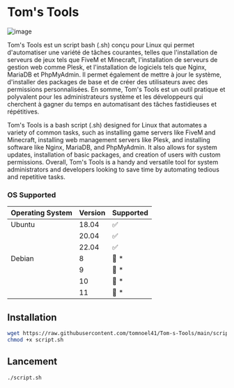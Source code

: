 # Tom's Tools
![image](https://user-images.githubusercontent.com/98286538/233841981-adaa6ac0-6f88-48a6-b4c6-d756d2fa2d4b.png)

Tom's Tools est un script bash (.sh) conçu pour Linux qui permet d'automatiser une variété de tâches courantes, telles que l'installation de serveurs de jeux tels que FiveM et Minecraft, l'installation de serveurs de gestion web comme Plesk, et l'installation de logiciels tels que Nginx, MariaDB et PhpMyAdmin. Il permet également de mettre à jour le système, d'installer des packages de base et de créer des utilisateurs avec des permissions personnalisées. En somme, Tom's Tools est un outil pratique et polyvalent pour les administrateurs système et les développeurs qui cherchent à gagner du temps en automatisant des tâches fastidieuses et répétitives.

Tom's Tools is a bash script (.sh) designed for Linux that automates a variety of common tasks, such as installing game servers like FiveM and Minecraft, installing web management servers like Plesk, and installing software like Nginx, MariaDB, and PhpMyAdmin. It also allows for system updates, installation of basic packages, and creation of users with custom permissions. Overall, Tom's Tools is a handy and versatile tool for system administrators and developers looking to save time by automating tedious and repetitive tasks.

### OS Supported

| Operating System | Version | Supported          |
| ---------------- | ------- | ------------------ |
| Ubuntu           | 18.04   | :white_check_mark: |
|                  | 20.04   | :white_check_mark: |
|                  | 22.04   | :white_check_mark: |
| Debian           | 8       | :red_circle: \*    |
|                  | 9       | :red_circle: \*    |
|                  | 10      | :red_circle: \* |
|                  | 11      | :red_circle: \* |

## Installation
```bash
wget https://raw.githubusercontent.com/tomnoel41/Tom-s-Tools/main/script.sh
chmod +x script.sh
```

## Lancement
```bash
./script.sh
```
